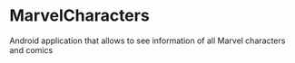# MarvelCharacters
Android application that allows to see information of all Marvel characters and comics

